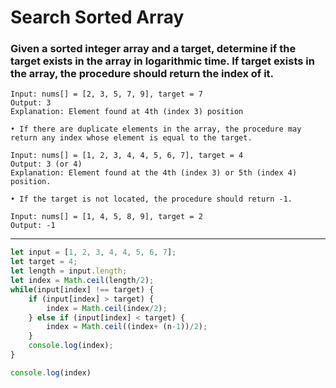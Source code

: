 # Search Sorted Array
### Given a sorted integer array and a target, determine if the target exists in the array in logarithmic time. If target exists in the array, the procedure should return the index of it.

```
Input: nums[] = [2, 3, 5, 7, 9], target = 7
Output: 3
Explanation: Element found at 4th (index 3) position

• If there are duplicate elements in the array, the procedure may return any index whose element is equal to the target.

Input: nums[] = [1, 2, 3, 4, 4, 5, 6, 7], target = 4
Output: 3 (or 4)
Explanation: Element found at the 4th (index 3) or 5th (index 4) position.

• If the target is not located, the procedure should return -1.

Input: nums[] = [1, 4, 5, 8, 9], target = 2
Output: -1
```
---

```js
let input = [1, 2, 3, 4, 4, 5, 6, 7];
let target = 4;
let length = input.length;
let index = Math.ceil(length/2);
while(input[index] !== target) {
    if (input[index] > target) {
        index = Math.ceil(index/2);
    } else if (input[index] < target) {
        index = Math.ceil((index+ (n-1))/2);
    }
    console.log(index);
}

console.log(index)
```